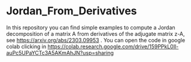 # Jordan_From_Derivatives
In this repository you can find simple examples to compute a Jordan decomposition of a matrix A from derivatives of the adjugate matrix z-A, see https://arxiv.org/abs/2303.09953 .
You can open the code in google colab clicking in
https://colab.research.google.com/drive/159PPkL0Il-auPc5UPaYCTc3A5AKmAhJN?usp=sharing 

